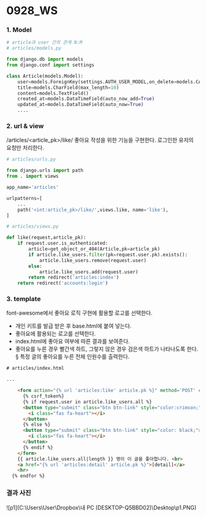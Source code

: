 # 0928_WS

### 1. Model

```python
# article과 user 간의 관계 N:M
# articles/models.py

from django.db import models
from django.conf import settings

class Article(models.Model):
    user=models.ForeignKey(settings.AUTH_USER_MODEL,on_delete=models.CASCADE)   		     like_users=models.ManyToManyField(settings.AUTH_USER_MODEL, related_name='like_articles'), # 추가!!!!!!
    title=models.CharField(max_length=10)
    content=models.TextField()
    created_at=models.DataTimeField(auto_now_add=True)
    updated_at=models.DataTimeField(auto_now=True)
    ....

```



### 2. url & view

/articles/<article_pk>/like/ 
좋아요 작성을 위한 기능을 구현한다.  로그인한 유저의 요청만 처리한다.

```python
# articles/urls.py

from django.urls import path
from . import views

app_name='articles'

urlpatterns=[
    ...
    path('<int:article_pk>/like/',views.like, name='like'),
]
```

```python
# articles/views.py

def like(request,article_pk):
    if request.user.is_authenticated:
        article=get_object_or_404(Article,pk=article_pk)
        if article.like_users.filter(pk=request.user.pk).exists():
            article.like_users.remove(request.user)
        else:
            article.like_users.add(request.user)
        return redirect('articles:index')
    return redirect('accounts:login')
```



### 3. template

font-awesome에서 좋아요 로직 구현에 활용할 로고를 선택한다.

- 개인 키트를 발급 받은 후 base.html에 붙여 넣는다. 
- 좋아요에 활용되는 로고를 선택한다. 
- index.html에 좋아요 여부에 따른 결과를 보여준다. 
- 좋아요를 누른 경우 빨간색 하트, 그렇지 않은 경우 검은색 하트가 나타나도록 한다. §     특정 글의 좋아요를 누른 전체 인원수를 출력한다.

```html
# articles/index.html

...

    <form action="{% url 'articles:like' article.pk %}" method='POST' class='d-inline'>
      {% csrf_token%}
      {% if request.user in article.like_users.all %}
      <button type="submit" class="btn btn-link" style="color:crimson;">
        <i class="fas fa-heart"></i>
      </button>
      {% else %}
      <button type="submit" class="btn btn-link" style="color: black;">
        <i class="fas fa-heart"></i>
      </button>
      {% endif %}
    </form>
    {{ article.like_users.all|length }} 명이 이 글을 좋아합니다. <br>
    <a href="{% url 'articles:detail' article.pk %}">[detail]</a>
    <hr>
  {% endfor %}
```



### 결과 사진

![p1](C:\Users\User\Dropbox\내 PC (DESKTOP-Q5BBD02)\Desktop\p1.PNG)